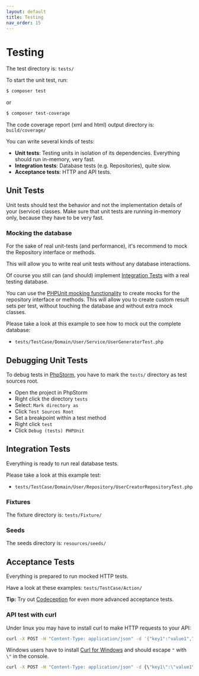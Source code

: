 ```yaml
---
layout: default
title: Testing
nav_order: 15
---
```


# Testing

The test directory is: `tests/` 

To start the unit test, run:

``` bash
$ composer test
```

or

``` bash
$ composer test-coverage
```

The code coverage report (xml and html) output directory is: `build/coverage/`

You can write several kinds of tests:

* **Unit tests**: Testing units in isolation of its dependencies. Everything should run in-memory, very fast.
* **Integration tests**: Database tests (e.g. Repositories), quite slow.
* **Acceptance tests**: HTTP and API tests.

## Unit Tests

Unit tests should test the behavior and not the implementation details of your (service) classes.
Make sure that unit tests are running in-memory only, because they have to be very fast. 

### Mocking the database

For the sake of real unit-tests (and performance), it's recommend to mock the Repository interface or methods.

This will allow you to write real unit tests without any database interactions. 

Of course you still can (and should) implement [Integration Tests](#integration-tests) 
with a real testing database.

You can use the [PHPUnit mocking functionality](https://phpunit.de/manual/current/en/test-doubles.html)
to create mocks for the repository interface or methods. This will allow you to create custom result sets per test,
without touching the database and without extra mock classes.

Please take a look at this example to see how to mock out the complete database:

* `tests/TestCase/Domain/User/Service/UserGeneratorTest.php`

## Debugging Unit Tests

To debug tests in [PhpStorm](https://www.jetbrains.com/phpstorm/), you have to mark the `tests/` directory as test sources root. 

* Open the project in PhpStorm
* Right click the directory `tests` 
* Select: `Mark directory as`
* Click `Test Sources Root`
* Set a breakpoint within a test method
* Right click `test`
* Click `Debug (tests) PHPUnit`

## Integration Tests

Everything is ready to run real database tests.

Please take a look at this example test:

* `tests/TestCase/Domain/User/Repository/UserCreatorRepositoryTest.php`

### Fixtures

The fixture directory is: `tests/Fixture/`

### Seeds

The seeds directory is: `resources/seeds/`

## Acceptance Tests

Everything is prepared to run mocked HTTP tests. 

Have a look at these examples: `tests/TestCase/Action/`

**Tip:** Try out [Codeception](https://codeception.com/) for even more advanced acceptance tests.

### API test with curl

Under linux you may have to install curl to make HTTP requests to your API:

```bash
curl -X POST -H "Content-Type: application/json" -d '{"key1":"value1","key2":"value2"}' http://localhost:8080
```

Windows users have to install [Curl for Windows](https://curl.haxx.se/windows/)
and should escape `"` with `\"` in the console.

```cmd
curl -X POST -H "Content-Type: application/json" -d {\"key1\":\"value1\"} http://localhost:8080
```
